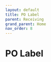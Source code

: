 ```yaml
---
layout: default
title: PO Label
parent: Receiving
grand_parent: Home
nav_order: 8
---
```


# PO Label